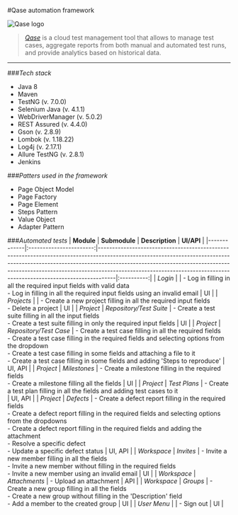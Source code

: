 #Qase automation framework

![Qase logo](https://dz2cdn1.dzone.com/storage/temp/14330818-qase-logo.png)

> [_Qase_](https://qase.io/) is a cloud test management tool that allows to manage 
> test cases, aggregate reports from both manual and automated 
> test runs, and provide analytics based on historical data.

____

###_Tech stack_
- Java 8
- Maven
- TestNG (v. 7.0.0)
- Selenium Java (v. 4.1.1)
- WebDriverManager (v. 5.0.2)
- REST Assured (v. 4.4.0)
- Gson (v. 2.8.9)
- Lombok (v. 1.18.22)
- Log4j (v. 2.17.1)
- Allure TestNG (v. 2.8.1)
- Jenkins

###_Patters used in the framework_
- Page Object Model
- Page Factory
- Page Element
- Steps Pattern
- Value Object
- Adapter Pattern

###_Automated tests_
| **Module**  |      **Submodule**      | **Description**                                                                                                                                                                                                                                                                                                              | **UI/API** |
|-------------|:-----------------------:|------------------------------------------------------------------------------------------------------------------------------------------------------------------------------------------------------------------------------------------------------------------------------------------------------------------------------|:----------:|
| _Login_     |                         | - Log in filling in all the required input fields with valid data<br/> - Log in filling in all the required input fields using an invalid email                                                                                                                                                                              |     UI     |
| _Projects_  |                         | - Create a new project filling in all the required input fields<br/> - Delete a project                                                                                                                                                                                                                                      |     UI     |
| _Project_   | _Repository/Test Suite_ | - Create a test suite filling in all the input fields<br/> - Create a test suite filling in only the required input fields                                                                                                                                                                                                   |     UI     |
| _Project_   | _Repository/Test Case_  | - Create a test case filling in all the required fields<br/> - Create a test case filling in the required fields and selecting options from the dropdown<br/> - Create a test case filling in some fields and attaching a file to it<br/> - Create a test case filling in some fields and adding 'Steps to reproduce'        |  UI, API   |
| _Project_   |      _Milestones_       | - Create a milestone filling in the required fields<br/> - Create a milestone filling all the fields                                                                                                                                                                                                                         |     UI     |
| _Project_   |      _Test Plans_       | - Create a test plan filling in all the fields and adding test cases to it<br/>                                                                                                                                                                                                                                              |  UI, API   |
| _Project_   |        _Defects_        | - Create a defect report filling in the required fields<br/> - Create a defect report filling in the required fields and selecting options from the dropdowns<br/> - Create a defect report filling in the required fields and adding the attachment<br/> - Resolve a specific defect<br/> - Update a specific defect status |  UI, API   |
| _Workspace_ |        _Invites_        | - Invite a new member filling in all the fields<br/> - Invite a new member without filling in the required fields<br/> - Invite a new member using an invalid email                                                                                                                                                          |     UI     |
| _Workspace_ |      _Attachments_      | - Upload an attachment                                                                                                                                                                                                                                                                                                       |    API     |
| _Workspace_ |        _Groups_         | - Create a new group filling in all the fields<br/> - Create a new group without filling in the 'Description' field<br/> - Add a member to the created group                                                                                                                                                                 |     UI     |
| _User Menu_ |                         | - Sign out                                                                                                                                                                                                                                                                                                                   |     UI     |








